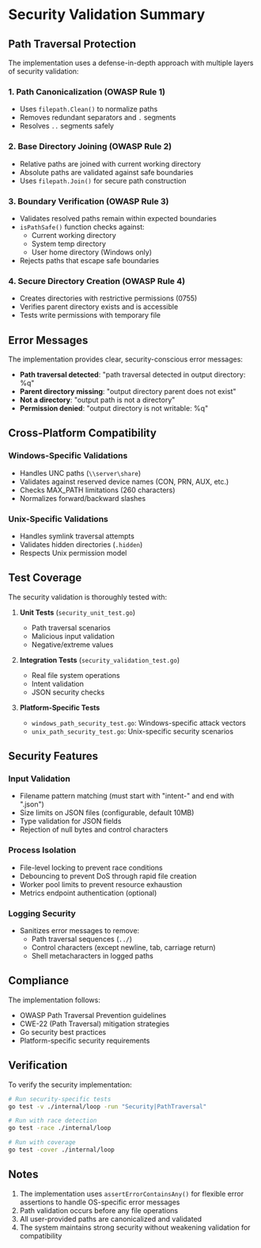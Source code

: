 # Security Validation Summary

## Path Traversal Protection

The implementation uses a defense-in-depth approach with multiple layers of security validation:

### 1. Path Canonicalization (OWASP Rule 1)
- Uses `filepath.Clean()` to normalize paths
- Removes redundant separators and `.` segments
- Resolves `..` segments safely

### 2. Base Directory Joining (OWASP Rule 2)
- Relative paths are joined with current working directory
- Absolute paths are validated against safe boundaries
- Uses `filepath.Join()` for secure path construction

### 3. Boundary Verification (OWASP Rule 3)
- Validates resolved paths remain within expected boundaries
- `isPathSafe()` function checks against:
  - Current working directory
  - System temp directory
  - User home directory (Windows only)
- Rejects paths that escape safe boundaries

### 4. Secure Directory Creation (OWASP Rule 4)
- Creates directories with restrictive permissions (0755)
- Verifies parent directory exists and is accessible
- Tests write permissions with temporary file

## Error Messages

The implementation provides clear, security-conscious error messages:

- **Path traversal detected**: "path traversal detected in output directory: %q"
- **Parent directory missing**: "output directory parent does not exist"
- **Not a directory**: "output path is not a directory"
- **Permission denied**: "output directory is not writable: %q"

## Cross-Platform Compatibility

### Windows-Specific Validations
- Handles UNC paths (`\\server\share`)
- Validates against reserved device names (CON, PRN, AUX, etc.)
- Checks MAX_PATH limitations (260 characters)
- Normalizes forward/backward slashes

### Unix-Specific Validations
- Handles symlink traversal attempts
- Validates hidden directories (`.hidden`)
- Respects Unix permission model

## Test Coverage

The security validation is thoroughly tested with:

1. **Unit Tests** (`security_unit_test.go`)
   - Path traversal scenarios
   - Malicious input validation
   - Negative/extreme values

2. **Integration Tests** (`security_validation_test.go`)
   - Real file system operations
   - Intent validation
   - JSON security checks

3. **Platform-Specific Tests**
   - `windows_path_security_test.go`: Windows-specific attack vectors
   - `unix_path_security_test.go`: Unix-specific security scenarios

## Security Features

### Input Validation
- Filename pattern matching (must start with "intent-" and end with ".json")
- Size limits on JSON files (configurable, default 10MB)
- Type validation for JSON fields
- Rejection of null bytes and control characters

### Process Isolation
- File-level locking to prevent race conditions
- Debouncing to prevent DoS through rapid file creation
- Worker pool limits to prevent resource exhaustion
- Metrics endpoint authentication (optional)

### Logging Security
- Sanitizes error messages to remove:
  - Path traversal sequences (`../`)
  - Control characters (except newline, tab, carriage return)
  - Shell metacharacters in logged paths

## Compliance

The implementation follows:
- OWASP Path Traversal Prevention guidelines
- CWE-22 (Path Traversal) mitigation strategies
- Go security best practices
- Platform-specific security requirements

## Verification

To verify the security implementation:

```bash
# Run security-specific tests
go test -v ./internal/loop -run "Security|PathTraversal"

# Run with race detection
go test -race ./internal/loop

# Run with coverage
go test -cover ./internal/loop
```

## Notes

1. The implementation uses `assertErrorContainsAny()` for flexible error assertions to handle OS-specific error messages
2. Path validation occurs before any file operations
3. All user-provided paths are canonicalized and validated
4. The system maintains strong security without weakening validation for compatibility
